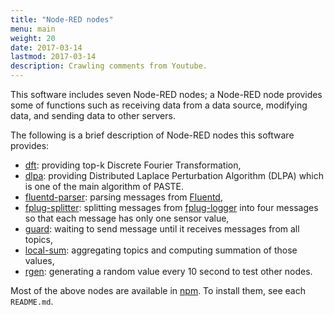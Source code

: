 ```yaml
---
title: "Node-RED nodes"
menu: main
weight: 20
date: 2017-03-14
lastmod: 2017-03-14
description: Crawling comments from Youtube.
---
```

This software includes seven Node-RED nodes; a Node-RED node provides some of functions such as receiving data from a data source, modifying data, and
sending data to other servers.

The following is a brief description of Node-RED nodes this software provides:

* [dft](https://github.com/jkawamoto/psi/blob/master/node/dft/README.md):
  providing top-k Discrete Fourier Transformation,
* [dlpa](https://github.com/jkawamoto/psi/blob/master/node/dlpa/README.md): providing Distributed Laplace Perturbation Algorithm
  (DLPA) which is one of the main algorithm of PASTE.
* [fluentd-parser](https://github.com/jkawamoto/psi/blob/master/node/fluentd-parser/README.md):
  parsing messages from [Fluentd](http://www.fluentd.org/),
* [fplug-splitter](https://github.com/jkawamoto/psi/blob/master/node/fplug-splitter/README.md):
  splitting messages from
  [fplug-logger](https://github.com/jkawamoto/fplug-logger) into four messages
  so that each message has only one sensor value,
* [guard](https://github.com/jkawamoto/psi/blob/master/node/guard/README.md):
  waiting to send message until it receives messages from all topics,
* [local-sum](https://github.com/jkawamoto/psi/blob/master/node/local-sum/README.md):
  aggregating topics and computing summation of those values,
* [rgen](https://github.com/jkawamoto/psi/blob/master/node/rgen/README.md):
  generating a random value every 10 second to test other nodes.

Most of the above nodes are available in [npm](https://www.npmjs.com/).
To install them, see each `README.md`.
